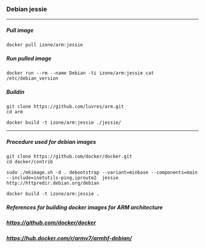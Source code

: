 ### Debian jessie
-----
##### Pull image
```
docker pull izone/arm:jessie
```
##### Run pulled image
```
docker run --rm --name Debian -ti izone/arm:jessie cat /etc/debian_version
```
##### Buildin
```
git clone https://github.com/luvres/arm.git
cd arm

docker build -t izone/arm:jessie ./jessie/
```
-----
##### Procedure used for debian images
```
git clone https://github.com/docker/docker.git
cd docker/contrib

sudo ./mkimage.sh -d . debootstrap --variant=minbase --components=main 
--include=inetutils-ping,iproute2  jessie http://httpredir.debian.org/debian

docker build -t izone/arm:jessie .
```
##### References for building docker images for ARM architecture
##### https://github.com/docker/docker
##### https://hub.docker.com/r/armv7/armhf-debian/
